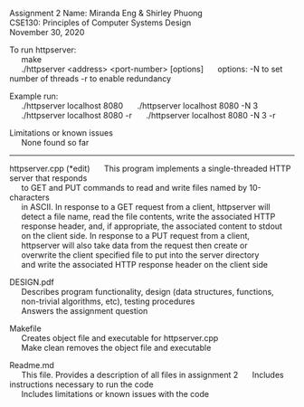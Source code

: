 Assignment 2
Name: Miranda Eng & Shirley Phuong  
CSE130: Principles of Computer Systems Design  
November 30, 2020  

To run httpserver:  
	&ensp;&ensp;&ensp;make  
	&ensp;&ensp;&ensp;./httpserver &lt;address&gt; &lt;port-number&gt; [options]
	&ensp;&ensp;&ensp;options:
	  -N to set number of threads
	  -r to enable redundancy

Example run:  
	&ensp;&ensp;&ensp;./httpserver localhost 8080
	&ensp;&ensp;&ensp;./httpserver localhost 8080 -N 3
	&ensp;&ensp;&ensp;./httpserver localhost 8080 -r
	&ensp;&ensp;&ensp;./httpserver localhost 8080 -N 3 -r

Limitations or known issues  
	&ensp;&ensp;&ensp;None found so far  

-------------------------------------------------

httpserver.cpp   (\*edit)
	&ensp;&ensp;&ensp;This program implements a single-threaded HTTP server that responds  
	&ensp;&ensp;&ensp;to GET and PUT commands to read and write files named by 10-characters  
	&ensp;&ensp;&ensp;in ASCII. In response to a GET request from a client, httpserver will  
	&ensp;&ensp;&ensp;detect a file name, read the file contents, write the associated HTTP  
	&ensp;&ensp;&ensp;response header, and, if appropriate, the associated content to stdout  
	&ensp;&ensp;&ensp;on the client side. In response to a PUT request from a client,  
	&ensp;&ensp;&ensp;httpserver will also take data from the request then create or  
	&ensp;&ensp;&ensp;overwrite the client specified file to put into the server directory  
	&ensp;&ensp;&ensp;and write the associated HTTP response header on the client side  

DESIGN.pdf  
	&ensp;&ensp;&ensp;Describes program functionality, design (data structures, functions,  
	&ensp;&ensp;&ensp;non-trivial algorithms, etc), testing procedures  
	&ensp;&ensp;&ensp;Answers the assignment question  

Makefile  
	&ensp;&ensp;&ensp;Creates object file and executable for httpserver.cpp  
	&ensp;&ensp;&ensp;Make clean removes the object file and executable  

Readme.md  
	&ensp;&ensp;&ensp;This file. Provides a description of all files in assignment 2 
	&ensp;&ensp;&ensp;Includes instructions necessary to run the code  
	&ensp;&ensp;&ensp;Includes limitations or known issues with the code  
